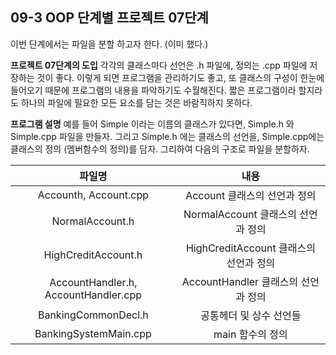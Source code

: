 09-3 OOP 단계별 프로젝트 07단계
---

이번 단계에서는 파일을 분할 하고자 한다. (이미 했다.)

**프로젝트 07단계의 도입**
각각의 클래스마다 선언은 .h 파일에, 정의는 .cpp 파일에 저장하는 것이 좋다. 이렇게 되면 프로그램을 관리하기도 좋고, 또 클래스의 구성이 한눈에 들어오기 때문에 프로그램의 내용을 파악하기도 수월해진다. 짧은 프로그램이라 할지라도 하나의 파일에 필요한 모든 요소를 담는 것은 바람직하지 못하다.

**프로그램 설명**
예를 들어 Simple 이라는 이름의 클래스가 있다면, Simple.h 와 Simple.cpp 파일을 만들자. 그리고 Simple.h 에는 클래스의 선언을, Simple.cpp에는 클래스의 정의 (멤버함수의 정의)를 담자. 그리하여 다음의 구조로 파일을 분할하자.

| 파일명| 내용 |
|:---:|:---:|
|Accounth, Account.cpp| Account 클래스의 선언과 정의|
|NormalAccount.h| NormalAccount 클래스의 선언과 정의|
|HighCreditAccount.h| HighCreditAccount 클래스의 선언과 정의|
|AccountHandler.h, AccountHandler.cpp| AccountHandler 클래스의 선언과 정의|
|BankingCommonDecl.h | 공통헤더 및 상수 선언들|
|BankingSystemMain.cpp| main 함수의 정의|